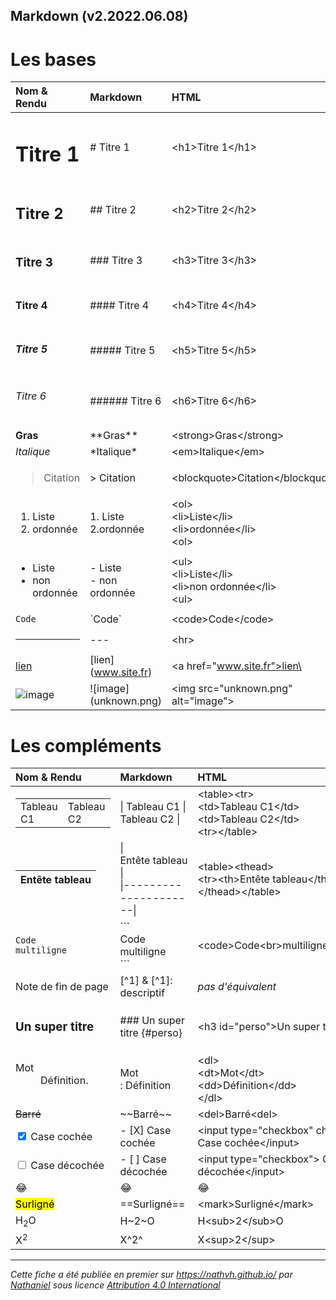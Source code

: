 Markdown (v2.2022.06.08)
---

# Les bases

| Nom & Rendu                                 | Markdown                    | HTML                                                          | 
|:--------------------------------------------|:----------------------------|:--------------------------------------------------------------|
| <h1>Titre 1</h1>                            | # Titre 1                   | \<h1>Titre 1\</h1>                                            | 
| <h2>Titre 2</h2>                            | ## Titre 2                  | \<h2>Titre 2\</h2>                                            |
| <h3>Titre 3</h3>                            | ### Titre 3                 | \<h3>Titre 3\</h3>                                            |
| <h4>Titre 4</h4>                            | #### Titre 4                | \<h4>Titre 4\</h4>                                            |
| <h5>Titre 5</h5>                            | ##### Titre 5               | \<h5>Titre 5\</h5>                                            |
| <h6>Titre 6</h6>                            | ###### Titre 6              | \<h6>Titre 6\</h6>                                            |
| <strong>Gras</strong>                       | \*\*Gras\*\*                | \<strong>Gras\</strong>                                       |
| <em>Italique</em>                           | \*Italique\*                | \<em>Italique\</em>                                           |
| <blockquote>Citation</blockquote>           | \> Citation                 | \<blockquote>Citation\</blockquote>                           |
| <ol><li>Liste</li><li>ordonnée</li><ol>     | 1. Liste <br> 2.ordonnée    | \<ol><br>\<li>Liste\</li><br>\<li>ordonnée\</li><br>\<ol>     |
| <ul><li>Liste</li><li>non ordonnée</li><ul> | - Liste <br> - non ordonnée | \<ul><br>\<li>Liste\</li><br>\<li>non ordonnée\</li><br>\<ul> |
| <code>Code</code>                           | \`Code\`                    | \<code>Code\</code>                                           |
| <hr>                                        | \-\-\-                      | \<hr>                                                         |
| <a href="www.site.fr">lien</a>              | \[lien]\(www.site.fr)       | \<a href="www.site.fr">lien\</a>                              |
| ![image](unknown.png)                       | \!\[image](unknown.png)     | \<img src="unknown.png" alt="image">                          |

# Les compléments

| Nom & Rendu                                                        | Markdown                                                               | HTML                                                                               | 
|:-------------------------------------------------------------------|:-----------------------------------------------------------------------|:-----------------------------------------------------------------------------------|
| <table><tr><td>Tableau C1</td><td>Tableau C2</td><tr></table>      | &vert; Tableau&nbsp;C1 &vert; Tableau&nbsp;C2 &vert;                   | \<table>\<tr><br>\<td>Tableau C1\</td><br>\<td>Tableau C2\</td><br>\<tr>\</table>  |
| <table><thead><tr><th>Entête&nbsp;tableau</th><tr></thead></table> | &vert; Entête&nbsp;tableau &vert;<br>&vert;---------------------&vert; | \<table>\<thead><br>\<tr>\<th>Entête&nbsp;tableau\</th>\<tr><br>\</thead>\</table> |
| <code>Code<br>multiligne</code>                                    | \```<br>Code<br>multiligne<br>```                                      | \<code>Code\<br>multiligne\</code>                                                 |
| Note de fin de page                                                | [^1] & [^1]: descriptif                                                | *pas d'équivalent*                                                                 |
| <h3 id="perso">Un super titre<h3>                                  | ### Un super titre {#perso}                                            | \<h3 id="perso">Un super titre\<h3>                                                |
| <dl><dt>Mot</dt><dd>Définition.</dd></dl>                          | Mot<br>: Définition                                                    | \<dl><br>\<dt>Mot\</dt><br>\<dd>Définition\</dd><br>\</dl>                         | 
| <del>Barré<del>                                                    | \~\~Barré~~                                                            | \<del>Barré\<del>                                                                  |
| <input type="checkbox" checked> Case cochée</input>                | - [X] Case cochée                                                      | \<input type="checkbox" checked> Case cochée\</input>                              |
| <input type="checkbox"> Case décochée</input>                      | - [ ] Case décochée                                                    | \<input type="checkbox"> Case décochée\</input>                                    |
| &#128514;                                                          | :joy:                                                                  | &#128514;                                                                          |
| <mark>Surligné</mark>                                              | \=\=Surligné\=\=                                                       | \<mark>Surligné\</mark>                                                            |
| H<sub>2</sub>O                                                     | H\~2\~O                                                                | H\<sub>2\</sub>O                                                                   |
| X<sup>2</sup>                                                      | X^2^                                                                   | X\<sup>2\</sup>                                                                    |

---
*Cette fiche a été publiée en premier sur https://nathvh.github.io/ par [Nathaniel](../about#nathaniel) sous licence [Attribution 4.0 International](https://creativecommons.org/licenses/by/4.0/)* 
